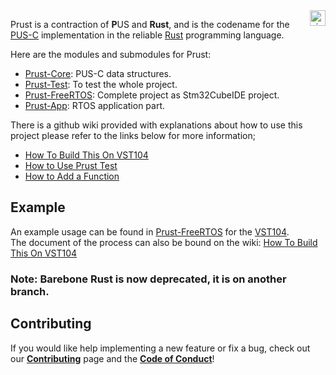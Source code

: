 <a href="http://www.visionspace.com">
   <img src="https://www.visionspace.com/img/VISIONSPACE_HZ_BLACK_HR.png" alt="visionspace logo" title="visionspace_cicd" align="right" height="25px" />
</a>

Prust is a contraction of **P**US and **Rust**, and is the codename for the [PUS-C](https://ecss.nl/standard/ecss-e-st-70-41c-space-engineering-telemetry-and-telecommand-packet-utilization-15-april-2016/) implementation in the reliable [Rust](https://www.rust-lang.org/) programming language. 

Here are the modules and submodules for Prust:  
- [Prust-Core](https://github.com/visionspacetec/Prust-Core): PUS-C data structures.  
- [Prust-Test](https://github.com/visionspacetec/Prust-Test): To test the whole project.
- [Prust-FreeRTOS](https://github.com/visionspacetec/Prust-FreeRTOS): Complete project as Stm32CubeIDE project.
- [Prust-App](https://github.com/visionspacetec/Prust-App): RTOS application part.

There is a github wiki provided with explanations about how to use this project please refer to the links below for more information;
* [How To Build This On VST104](https://github.com/visionspacetec/Prust/wiki/How-To-Build-This-On-VST104)
* [How to Use Prust Test](https://github.com/visionspacetec/Prust/wiki/How-to-Use-Prust-Test)
* [How to Add a Function](https://github.com/visionspacetec/Prust/wiki/How-to-Add-a-Function)



## Example
An example usage can be found in [Prust-FreeRTOS](https://github.com/visionspacetec/Prust-FreeRTOS) for the [VST104](https://github.com/visionspacetec/VST104-Sierra).  
The document of the process can also be bound on the wiki: [How To Build This On VST104](https://github.com/visionspacetec/Prust/wiki/How-To-Build-This-On-VST104)

### Note: Barebone Rust is now deprecated, it is on another branch.

## Contributing

If you would like help implementing a new feature or fix a bug, check out our **[Contributing](https://github.com/visionspacetec/Prust/blob/master/.github/contributing.md)** page and the **[Code of Conduct](https://github.com/visionspacetec/Prust/blob/master/.github/code_of_conduct.md)**!
